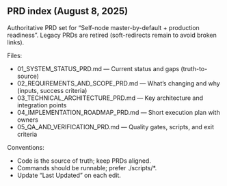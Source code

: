 ## PRD index (August 8, 2025)

Authoritative PRD set for “Self-node master-by-default + production readiness”. Legacy PRDs are retired (soft-redirects remain to avoid broken links).

Files:

- 01_SYSTEM_STATUS_PRD.md — Current status and gaps (truth-to-source)
- 02_REQUIREMENTS_AND_SCOPE_PRD.md — What’s changing and why (inputs, success criteria)
- 03_TECHNICAL_ARCHITECTURE_PRD.md — Key architecture and integration points
- 04_IMPLEMENTATION_ROADMAP_PRD.md — Short execution plan with owners
- 05_QA_AND_VERIFICATION_PRD.md — Quality gates, scripts, and exit criteria

Conventions:

- Code is the source of truth; keep PRDs aligned.
- Commands should be runnable; prefer ./scripts/*.
- Update “Last Updated” on each edit.
